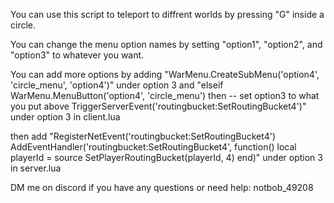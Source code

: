 You can use this script to teleport to diffrent worlds by pressing "G" inside a circle.


You can change the menu option names by setting "option1", "option2", and "option3" to whatever you want.


You can add more options by adding "WarMenu.CreateSubMenu('option4', 'circle_menu', 'option4')" under option 3 and "elseif WarMenu.MenuButton('option4', 'circle_menu') then -- set option3 to what you put above
            TriggerServerEvent('routingbucket:SetRoutingBucket4')" under option 3 in client.lua


then add "RegisterNetEvent('routingbucket:SetRoutingBucket4')
AddEventHandler('routingbucket:SetRoutingBucket4', function()
    local playerId = source
    SetPlayerRoutingBucket(playerId, 4)
end)" under option 3 in server.lua






DM me on discord if you have any questions or need help: notbob_49208
